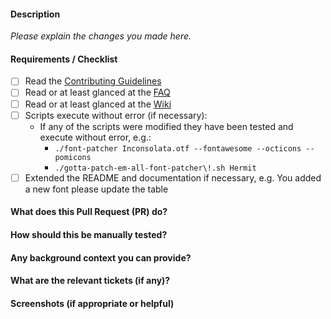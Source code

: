 
#### Description

_Please explain the changes you made here._

#### Requirements / Checklist

- [ ] Read the [Contributing Guidelines](https://github.com/ryanoasis/nerd-fonts/blob/master/contributing.md)
- [ ] Read or at least glanced at the [FAQ](https://github.com/ryanoasis/nerd-fonts/wiki/FAQ)
- [ ] Read or at least glanced at the [Wiki](https://github.com/ryanoasis/nerd-fonts/wiki)
- [ ] Scripts execute without error (if necessary):
  - If any of the scripts were modified they have been tested and execute without error, e.g.:
    - `./font-patcher Inconsolata.otf --fontawesome --octicons --pomicons`
    - `./gotta-patch-em-all-font-patcher\!.sh Hermit`
- [ ] Extended the README and documentation if necessary, e.g. You added a new font please update the table

#### What does this Pull Request (PR) do?

#### How should this be manually tested?

#### Any background context you can provide?

#### What are the relevant tickets (if any)?

#### Screenshots (if appropriate or helpful)
